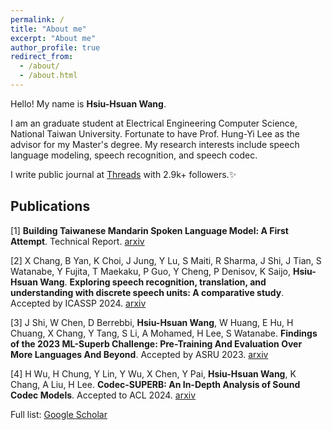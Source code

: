 ```yaml
---
permalink: /
title: "About me"
excerpt: "About me"
author_profile: true
redirect_from: 
  - /about/
  - /about.html
---
```


Hello! My name is **Hsiu-Hsuan Wang**.

I am an graduate student at Electrical Engineering Computer Science, National Taiwan University. Fortunate to have Prof. Hung-Yi Lee as the advisor for my Master's degree. My research interests include speech language modeling, speech recognition, and speech codec.

I write public journal at [Threads](https://www.threads.net/@tony.ai.engineer) with 2.9k+ followers.✨

Publications
---

[1] **Building Taiwanese Mandarin Spoken Language Model: A First Attempt**. Technical Report. [arxiv](https://arxiv.org/abs/2411.07111v2)

[2] X Chang, B Yan, K Choi, J Jung, Y Lu, S Maiti, R Sharma, J Shi, J Tian, S Watanabe, Y Fujita, T Maekaku, P Guo, Y Cheng, P Denisov, K Saijo, **Hsiu-Hsuan Wang**. **Exploring speech recognition, translation, and understanding with discrete speech units: A comparative study**. Accepted by ICASSP 2024. [arxiv](https://arxiv.org/abs/2309.15800) 

[3] J Shi, W Chen, D Berrebbi, **Hsiu-Hsuan Wang**, W Huang, E Hu, H Chuang, X Chang, Y Tang, S Li, A Mohamed, H Lee, S Watanabe. **Findings of the 2023 ML-Superb Challenge: Pre-Training And Evaluation Over More Languages And Beyond**. Accepted by ASRU 2023. [arxiv](https://arxiv.org/abs/2310.05513)

[4] H Wu, H Chung, Y Lin, Y Wu, X Chen, Y Pai, **Hsiu-Hsuan Wang**, K Chang, A Liu, H Lee. **Codec-SUPERB: An In-Depth Analysis of Sound Codec Models**. Accepted to ACL 2024. [arxiv](https://arxiv.org/abs/2402.13071)

Full list: [Google Scholar](https://scholar.google.com/citations?user=A_rFjYIAAAAJ&hl=en&oi=ao)

